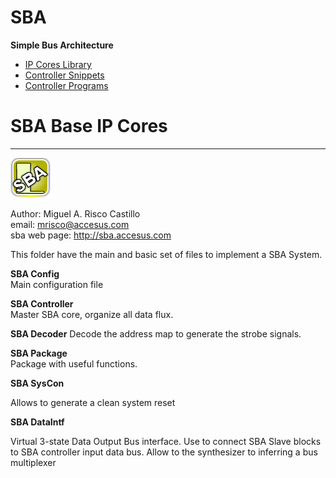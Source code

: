 # SBA
**Simple Bus Architecture**

+ [IP Cores Library](https://github.com/mriscoc/SBA-Library)
+ [Controller Snippets](https://github.com/mriscoc/SBA-Snippets)
+ [Controller Programs](https://github.com/mriscoc/SBA-Programs)  

# **SBA Base IP Cores**
- - - 
![](image.png)   

Author: Miguel A. Risco Castillo  
email: mrisco@accesus.com  
sba web page: http://sba.accesus.com  

This folder have the main and basic set of files to implement a SBA System.  

**SBA Config**  
Main configuration file  

**SBA Controller**  
Master SBA core, organize all data flux.  

**SBA Decoder**
Decode the address map to generate the strobe signals.  

**SBA Package**  
Package with useful functions.  

**SBA SysCon**  

Allows to generate a clean system reset

**SBA DataIntf**  

Virtual 3-state Data Output Bus interface. 
Use to connect SBA Slave blocks to SBA controller input data bus. 
Allow to the synthesizer to inferring a bus multiplexer


